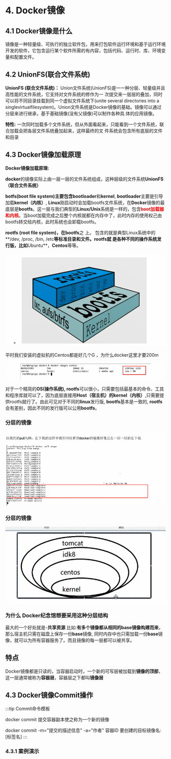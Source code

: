 # 4. Docker镜像

## 4.1 Docker镜像是什么

镜像是一种轻量级、可执行的独立软件包，用来打包软件运行环境和基于运行环境开发的软件，它包含运行某个软件所需的有内容，包括代码、运行时、库、环境变量和配置文件。

## 4.2 UnionFS(联合文件系统)

**UnionFS (联合文件系统)：** Union文件系统(UnionFS)是一一种分层、轻量级并且高性能的文件系统，它支持对文件系统的修作为一 次提交来一层层的叠加，同时可以将不同目录挂载到同一个虚拟文件系统下(unite several directories into a singlevirtualfilesystem)。Union文件系统是Docker镜像的基础。镜像可以通过分层来进行继承，基于基础镜像(没有父镜像)可以制作各种具.体的应用镜像。

**特性:** 一次同时加载多个文件系统，但从外面看起来，只能看到一个文件系统，联合加载会把各层文件系统叠加起来，这样最终的文
件系统会包含所有底层的文件和目录



## 4.3 Docker镜像加载原理

**Docker镜像加载原理:**

**docker**的镜像实际上由一层一层的文件系统组成，这种层级的文件系统**UnionFS（联合文件系统）**

**botfs(boot file system)**主要包含**bootloader**和**kernel**, **bootloader**主要是引导加载**kernel（内核）**, **Linux**刚启动时会加载bootfs文件系统，在**Docker**镜像的最底层是**bootfs**。这一层与我们典型的**Linux/Unix**系统是一样的，包含<font color='red'><strong>boot加载器和内核</strong></font>。当boot加载完成之后整个内核就都在内存中了，此时内存的使用权己由bootfs转交给内核，此时系统也会卸载bootfs。

**rootfs (root file system)，**在**bootfs**之 上。 包含的就是典型Linux系统中的**/dev, /proc, /bin, /etc**等标准目录和文件。**rootfs**就 是各种不同的操作系统发行版，比如**Ubuntu**，**Centos**等等。

![](./image/Snipaste_2020-10-03_13-38-28.png)

平时我们安装的虚拟机的Centos都是好几个G ，为什么docker这里才要200m

![](./image/QQ截图20201003133908.png)

对于一个精简的**OS(操作系统), rootfs**可以很小，只需要包括最基本的命令、工具和程序库就可以了，因为底层直接用**Host（宿主机）**的**kernel（内核）**,只需要提供rootfs就行了。由此可见对于不同的**linux**发行版, **bootfs**基本是一致的, **rootfs**会有差别，因此不同的发行版可以公用**bootfs**。

### 分层的镜像

![](./image/Snipaste_2020-10-03_13-40-06.png)

### 分层的镜像

![](./image/Snipaste_2020-10-03_14-02-22.png)



### 为什么 Docker纪念馆想要采用这种分层结构

最大的一个好处就是-**共享资源**
比如:**有多个镜像都从相同的base镜像构建而来**，那么宿主机只需在磁盘上保存一份**base**镜像,
同时内存中也只需加载一份**base**镜像，就可以为所有容器服务了。而且镜像的每一层都可以被共享。



## 特点

Docker镜像都是只读的，当容器启动时，一个新的可写层被加载到**镜像的顶部**，这一层通常被称为**容器层**，容器层之下都叫**镜像层**
## 4.3 Docker镜像Commit操作

:::tip Commit命令模板

docker commit 提交容器副本使之称为一个新的镜像

docker commit -m="提交的描述信息" -a="作者" 容器ID 要创建的目标镜像名:[标签名]
:::

### 4.3.1 案例演示
